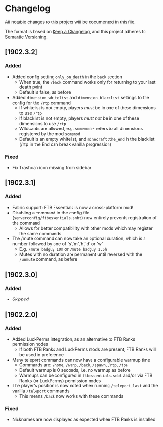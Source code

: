# Changelog
All notable changes to this project will be documented in this file.

The format is based on [Keep a Changelog](https://keepachangelog.com/en/1.0.0/),
and this project adheres to [Semantic Versioning](https://semver.org/spec/v2.0.0.html).

## [1902.3.2]

### Added
* Added config setting `only_on_death` in the `back` section
  * When true, the `/back` command works only for returning to your last death point
  * Default is false, as before
* Added `dimension_whitelist` and `dimension_blacklist` settings to the config for the `/rtp` command
  * If whitelist is not empty, players *must* be in one of these dimensions to use `/rtp`
  * If blacklist is not empty, players *must not* be in one of these dimensions to use `/rtp`
  * Wildcards are allowed, e.g. `somemod:*` refers to all dimensions registered by the mod `somemod`
  * Default is an empty whitelist, and `minecraft:the_end` in the blacklist (/rtp in the End can break vanilla progression)

### Fixed
* Fix Trashcan icon missing from sidebar

## [1902.3.1]

### Added
* Fabric support: FTB Essentials is now a cross-platform mod!
* Disabling a command in the config file (`serverconfig/ftbessentials.snbt`) now entirely prevents registration of the command
  * Allows for better compatibility with other mods which may register the same commands
* The /mute command can now take an optional duration, which is a number followed by one of 's','m','h','d' or 'w'
  * E.g. `/mute badguy 10m` or `/mute badguy 1.5h`
  * Mutes with no duration are permanent until reversed with the `/unmute` command, as before

## [1902.3.0]

### Added
* _Skipped_

## [1902.2.0]

### Added
* Added LuckPerms integration, as an alternative to FTB Ranks permission nodes
  * If both FTB Ranks and LuckPerms mods are present, FTB Ranks will be used in preference
* Many teleport commands can now have a configurable warmup time
  * Commands are: `/home`, `/warp`, `/back`, `/spawn`, `/rtp`, `/tpa`
  * Default warmup is 0 seconds, i.e. no warmup as before
  * Warmups can be configured in `ftbessentials.snbt` and/or via FTB Ranks (or LuckPerms) permission nodes
* The player's position is now noted when running `/teleport_last` and the vanilla `/teleport` commands
  * This means `/back` now works with these commands

### Fixed
* Nicknames are now displayed as expected when FTB Ranks is installed
